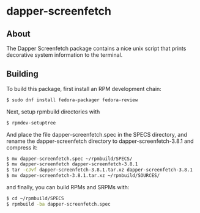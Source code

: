# dapper-screenfetch

## About
The Dapper Screenfetch package contains a nice unix script that prints decorative system information to the terminal.


## Building
To build this package, first install an RPM development chain:

```bash
$ sudo dnf install fedora-packager fedora-review

```

Next, setup rpmbuild directories with

```bash
$ rpmdev-setuptree
```
And place the file dapper-screenfetch.spec in the SPECS directory, and rename the dapper-screenfetch directory to dapper-screenfetch-3.8.1 and compress it:
```bash
$ mv dapper-screenfetch.spec ~/rpmbuild/SPECS/
$ mv dapper-screenfetch dapper-screenfetch-3.8.1
$ tar -cJvf dapper-screenfetch-3.8.1.tar.xz dapper-screenfetch-3.8.1
$ mv dapper-screenfetch-3.8.1.tar.xz ~/rpmbuild/SOURCES/
```

and finally, you can build RPMs and SRPMs with:
```bash
$ cd ~/rpmbuild/SPECS
$ rpmbuild -ba dapper-screenfetch.spec
```
